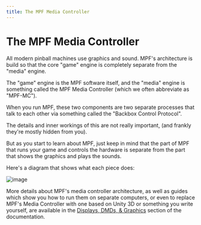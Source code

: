 ```yaml
---
title: The MPF Media Controller
---
```


# The MPF Media Controller


All modern pinball machines use graphics and sound. MPF's architecture
is build so that the core "game" engine is completely separate from
the "media" engine.

The "game" engine is the MPF software itself, and the "media" engine
is something called the MPF Media Controller (which we often abbreviate
as "MPF-MC").

When you run MPF, these two components are two separate processes that
talk to each other via something called the "Backbox Control
Protocol".

The details and inner workings of this are not really important, (and
frankly they're mostly hidden from you).

But as you start to learn about MPF, just keep in mind that the part of
MPF that runs your game and controls the hardware is separate from the
part that shows the graphics and plays the sounds.

Here's a diagram that shows what each piece does:

![image](../mc/images/mpf_game_engine_mc.png)

More details about MPF's media controller architecture, as well as
guides which show you how to run them on separate computers, or even to
replace MPF's Media Controller with one based on Unity 3D or something
you write yourself, are available in the
[Displays, DMDs, & Graphics](../mc/index.md) section of the
documentation.
